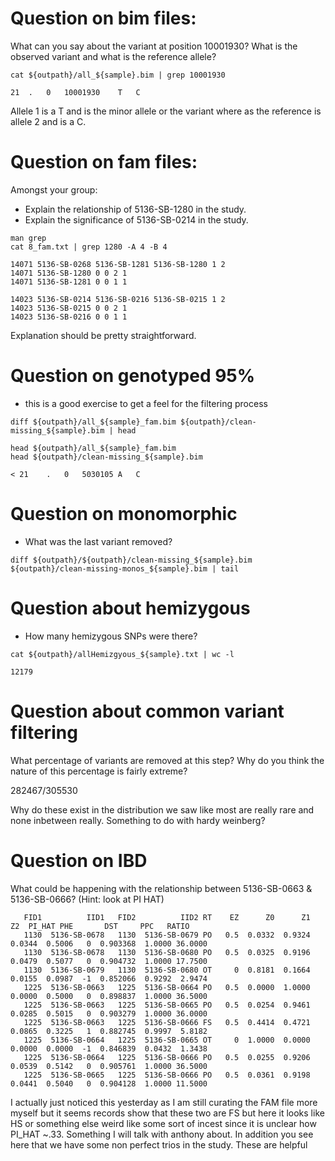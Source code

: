 

# Question on bim files:

What can you say about the variant at position 10001930? What is the observed variant and what is the reference allele?


```
cat ${outpath}/all_${sample}.bim | grep 10001930
```

```
21	.	0	10001930	T	C
```

Allele 1 is a T and is the minor allele or the variant where as the reference is allele 2 and is a C. 





# Question on fam files:

Amongst your group:
- Explain the relationship of 5136-SB-1280 in the study.
- Explain the significance of 5136-SB-0214 in the study.

```
man grep
cat 8_fam.txt | grep 1280 -A 4 -B 4
```


```
14071 5136-SB-0268 5136-SB-1281 5136-SB-1280 1 2
14071 5136-SB-1280 0 0 2 1
14071 5136-SB-1281 0 0 1 1
```

```
14023 5136-SB-0214 5136-SB-0216 5136-SB-0215 1 2
14023 5136-SB-0215 0 0 2 1
14023 5136-SB-0216 0 0 1 1
```

Explanation should be pretty straightforward.





# Question on genotyped 95%
- this is a good exercise to get a feel for the filtering process


```
diff ${outpath}/all_${sample}_fam.bim ${outpath}/clean-missing_${sample}.bim | head
```


```
head ${outpath}/all_${sample}_fam.bim
head ${outpath}/clean-missing_${sample}.bim
```


```
< 21	.	0	5030105	A	C
```



# Question on monomorphic
- What was the last variant removed?

```
diff ${outpath}/${outpath}/clean-missing_${sample}.bim ${outpath}/clean-missing-monos_${sample}.bim | tail
```


# Question about hemizygous

- How many hemizygous SNPs were there?


```
cat ${outpath}/allHemizgyous_${sample}.txt | wc -l
```

```
12179
```



# Question about common variant filtering

What percentage of variants are removed at this step? Why do you think the nature of this percentage is fairly extreme?

282467/305530

Why do these exist in the distribution we saw like most are really rare and none inbetween really. Something to do with hardy weinberg?


# Question on IBD 

What could be happening with the relationship between 5136-SB-0663 & 5136-SB-0666? (Hint: look at PI HAT)

```
   FID1          IID1   FID2          IID2 RT    EZ      Z0      Z1      Z2  PI_HAT PHE       DST     PPC   RATIO
   1130  5136-SB-0678   1130  5136-SB-0679 PO   0.5  0.0332  0.9324  0.0344  0.5006   0  0.903368  1.0000 36.0000
   1130  5136-SB-0678   1130  5136-SB-0680 PO   0.5  0.0325  0.9196  0.0479  0.5077   0  0.904732  1.0000 17.7500
   1130  5136-SB-0679   1130  5136-SB-0680 OT     0  0.8181  0.1664  0.0155  0.0987  -1  0.852066  0.9292  2.9474
   1225  5136-SB-0663   1225  5136-SB-0664 PO   0.5  0.0000  1.0000  0.0000  0.5000   0  0.898837  1.0000 36.5000
   1225  5136-SB-0663   1225  5136-SB-0665 PO   0.5  0.0254  0.9461  0.0285  0.5015   0  0.903279  1.0000 36.0000
   1225  5136-SB-0663   1225  5136-SB-0666 FS   0.5  0.4414  0.4721  0.0865  0.3225   1  0.882745  0.9997  5.8182
   1225  5136-SB-0664   1225  5136-SB-0665 OT     0  1.0000  0.0000  0.0000  0.0000  -1  0.846839  0.0432  1.3438
   1225  5136-SB-0664   1225  5136-SB-0666 PO   0.5  0.0255  0.9206  0.0539  0.5142   0  0.905761  1.0000 36.5000
   1225  5136-SB-0665   1225  5136-SB-0666 PO   0.5  0.0361  0.9198  0.0441  0.5040   0  0.904128  1.0000 11.5000
```

I actually just noticed this yesterday as I am still curating the FAM file more myself but it seems records show that these two
are FS but here it looks like HS or something else weird like some sort of incest since it is unclear how PI_HAT ~.33. Something I will 
talk with anthony about. In addition you see here that we have some non perfect trios in the study. These are helpful







